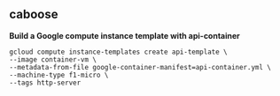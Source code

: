 caboose
---------

**Build a Google compute instance template with api-container**

```
gcloud compute instance-templates create api-template \
--image container-vm \
--metadata-from-file google-container-manifest=api-container.yml \
--machine-type f1-micro \
--tags http-server
```

